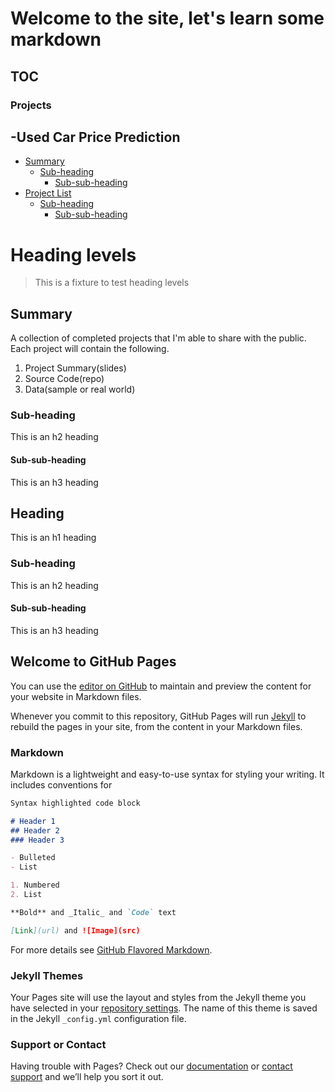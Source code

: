 

# Welcome to the site, let's learn some markdown



## TOC
### Projects
-Used Car Price Prediction
-

- [Summary](#summary)
  * [Sub-heading](#sub-heading)
    + [Sub-sub-heading](#sub-sub-heading)
- [Project List](#heading-1)
  * [Sub-heading](#sub-heading-1)
    + [Sub-sub-heading](#sub-sub-heading-1)



# Heading levels

> This is a fixture to test heading levels

<!-- toc -->

## Summary

A collection of completed projects that I'm able to share with the public. Each project will contain
the following.
1. Project Summary(slides)
2. Source Code(repo)
3. Data(sample or real world)

### Sub-heading

This is an h2 heading

#### Sub-sub-heading

This is an h3 heading

## Heading

This is an h1 heading

### Sub-heading

This is an h2 heading

#### Sub-sub-heading

This is an h3 heading









































## Welcome to GitHub Pages

You can use the [editor on GitHub](https://github.com/jbarbour3/public_portfolio/edit/master/README.md) to maintain and preview the content for your website in Markdown files.

Whenever you commit to this repository, GitHub Pages will run [Jekyll](https://jekyllrb.com/) to rebuild the pages in your site, from the content in your Markdown files.

### Markdown

Markdown is a lightweight and easy-to-use syntax for styling your writing. It includes conventions for

```markdown
Syntax highlighted code block

# Header 1
## Header 2
### Header 3

- Bulleted
- List

1. Numbered
2. List

**Bold** and _Italic_ and `Code` text

[Link](url) and ![Image](src)
```

For more details see [GitHub Flavored Markdown](https://guides.github.com/features/mastering-markdown/).

### Jekyll Themes

Your Pages site will use the layout and styles from the Jekyll theme you have selected in your [repository settings](https://github.com/jbarbour3/public_portfolio/settings). The name of this theme is saved in the Jekyll `_config.yml` configuration file.

### Support or Contact

Having trouble with Pages? Check out our [documentation](https://help.github.com/categories/github-pages-basics/) or [contact support](https://github.com/contact) and we’ll help you sort it out.
